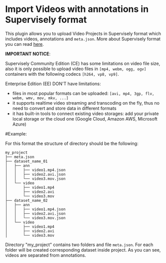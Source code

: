 # Import Videos with annotations in Supervisely format 
This plugin allows you to upload Video Projects in Supervisely format which includes videos, annotations and `meta.json`. More about Supervisely format you can read [here](https://docs.supervise.ly/ann_format/).

**IMPORTANT NOTICE**: 

Supervisely Community Edition (CE) has some limitations on video file size, also it is only possible to upload video files in `[mp4, webm, ogg, ogv]` containers with the following codecs `[h264, vp8, vp9]`. 

Enterprise Edition (EE) DON'T have limitations:
- files in most popular formats can be uploaded: `[avi, mp4, 3gp, flv, webm, wmv, mov, mkv, ...]`
- it supports realtime video streaming and transcoding on the fly, thus no need to convert and store data in different formats
- it has built-in tools to connect existing video storages: add your private local storage or the cloud one (Google Cloud, Amazon AWS, Microsoft Azure) 

#Example:

For this format the structure of directory should be the following:

```
my_project
├── meta.json
├── dataset_name_01
│   ├── ann
│   │   ├── video1.mp4.json
│   │   ├── video2.avi.json
│   │   └── video3.mov.json
│   └── video
│       ├── video1.mp4
│       ├── video2.avi
│       └── video3.mov
├── dataset_name_02
│   ├── ann
│   │   ├── video1.mp4.json
│   │   ├── video2.avi.json
│   │   └── video3.mov.json
│   └── video
│       ├── video1.mp4
│       ├── video2.avi
│       └── video3.mov
```

Directory "my_project" contains two folders and file `meta.json`. For each folder will be created corresponding dataset inside project. As you can see, videos are separated from annotations.


